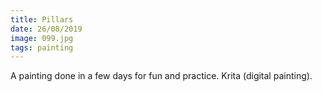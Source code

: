 ```yaml
---
title: Pillars
date: 26/08/2019
image: 099.jpg
tags: painting
---
```


A painting done in a few days for fun and practice. Krita (digital painting).
